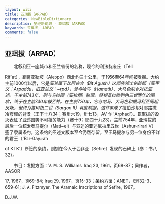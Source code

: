 ```yaml
---
layout: wiki
title: 亚珥拔（ARPAD）
categories: NewBibleDictionary
description: 圣经新词典 - 亚珥拔（ARPAD）
keywords: 亚珥拔, ARPAD
comments: false
---
```


## 亚珥拔（ARPAD）

　　北叙利亚一座城市和亚兰省份的名称，现今的利法特废丘（Tell

Rif`at），距离亚勒坡（Aleppo）西北约三十公里，于1956至64年间被发掘。大约主前1000年以后，它是*亚兰属下比阿古舍（Bit Agush）这部族领土的首都（亚甲文：Arpaddu，旧亚兰文：~rpd），曾与哈马（Hamath）、大马色联合对抗亚述。于主前743年，则与乌拉图（*亚拉腊）联盟。经*提革拉毗列色三世两年的围攻，终于在主前740年被吞并。在主前720年，它与哈马、大马色和撒玛利亚同起反叛，但终为撒珥根二世（Sargon II）再度制服。这件事成了*拉伯沙基对耶路撒冷夸耀的背景（王下十八34；赛卅六19，卅七13，AV 作 'Arphad'）。亚珥拔的毁灭表征了亚述国势不可挡的能力（赛十9；耶四十九23）。主前754年，亚珥拔的最后一位统治者马提尔（Mati~el）与亚述的亚述尼拉里五世（Ashur-nirari V）签了隶属条约，这条约的亚述文版本至今仍然存留。至于马提尔与另一位身份不详的君王（'Bar-Gay~ah

of KTK'）所签的条约，则刻在今人于西非亚（Sefire）发现的石碑上（参：书八32）。

　　书目：发掘方面：V. M. S. Williams, Iraq 23, 1961，页68-87；同作者，AASOR

17, 1967，页69-84; Iraq 29, 1967，页16-33；条约方面：ANET，页532-3、659-61; J. A. Fitzmyer, The Aramaic Inscriptions of Sefire, 1967。

D.J.W.








